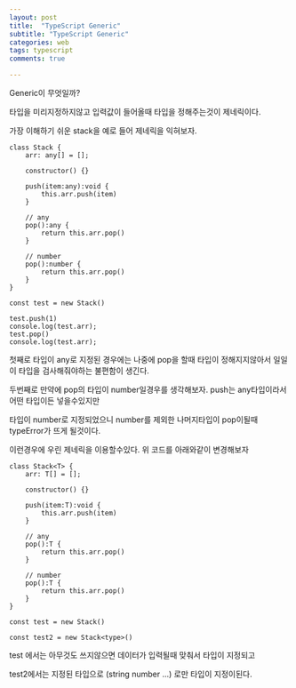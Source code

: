 ```yaml
---
layout: post
title:  "TypeScript Generic"
subtitle: "TypeScript Generic"
categories: web
tags: typescript
comments: true

---
```


Generic이 무엇일까?

타입을 미리지정하지않고 입력값이 들어올때 타입을 정해주는것이 제네릭이다.

가장 이해하기 쉬운 stack을 예로 들어 제네릭을 익혀보자.

```
class Stack {
    arr: any[] = [];

    constructor() {}

    push(item:any):void {
        this.arr.push(item)
    }

    // any
    pop():any {
        return this.arr.pop()
    }

    // number
    pop():number {
        return this.arr.pop()
    }
}

const test = new Stack()

test.push(1)
console.log(test.arr);
test.pop()
console.log(test.arr);
```

첫째로 타입이 any로 지정된 경우에는 나중에 pop을 할때 타입이 정해지지않아서 일일이 타입을 검사해줘야하는 불편함이 생긴다.

두번째로 만약에 pop의 타입이 number일경우를 생각해보자. push는 any타입이라서 어떤 타입이든 넣을수있지만

타입이 number로 지정되었으니 number를 제외한 나머지타입이 pop이될때 typeError가 뜨게 될것이다.

이런경우에 우린 제네릭을 이용할수있다. 위 코드를 아래와같이 변경해보자

```
class Stack<T> {
    arr: T[] = [];

    constructor() {}

    push(item:T):void {
        this.arr.push(item)
    }

    // any
    pop():T {
        return this.arr.pop()
    }

    // number
    pop():T {
        return this.arr.pop()
    }
}

const test = new Stack()

const test2 = new Stack<type>()
```

test 에서는 아무것도 쓰지않으면 데이터가 입력될때 맞춰서 타입이 지정되고

test2에서는 지정된 타입으로 (string number ...) 로만 타입이 지정이된다.


